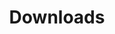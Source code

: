 ---
title: Downloads
taxonomy:
    category: docs
child_type: docs
downloads:
  include_all: true
  info:
    -
      file: model_informationen.json
      enabled: true
      name: null
      featured: false
      download_name: null
      access: null
      version: 1
    -
      file: model_feedback_workshop_1.json
      enabled: true
      name: null
      featured: false
      download_name: null
      access: null
      version: 1
    -
      file: model_feedback_workshop_2.json
      enabled: true
      name: null
      featured: false
      download_name: null
      access: null
      version: 1
    -
      file: model_feedback_workshop_3.json
      enabled: true
      name: null
      featured: false
      download_name: null
      access: null
      version: 1
    -
      file: model_feedback_workshop_4.json
      enabled: true
      name: null
      featured: false
      download_name: null
      access: null
      version: 1
    -
      file: model_feedback_workshop_5.json
      enabled: true
      name: null
      featured: false
      download_name: null
      access: null
      version: 1
    -
      file: model_feedback_workshop_6.json
      enabled: true
      name: null
      featured: false
      download_name: null
      access: null
      version: 1
---